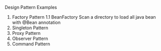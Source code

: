 Design Pattern Examples
1. Factory Pattern
      1.1 BeanFactory
         Scan a directory to load all java bean with @Bean annotation
2. Singleton Pattern
3. Proxy Pattern
4. Observer Pattern
5. Command Pattern
